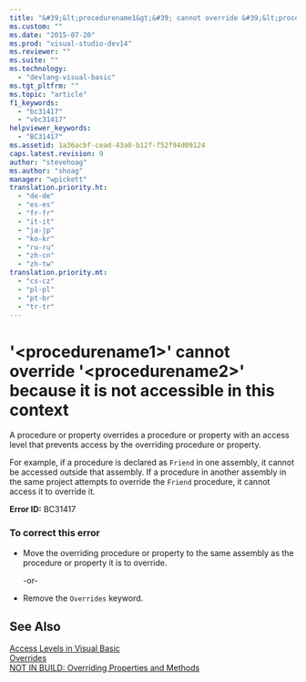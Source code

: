 ```yaml
---
title: "&#39;&lt;procedurename1&gt;&#39; cannot override &#39;&lt;procedurename2&gt;&#39; because it is not accessible in this context | Microsoft Docs"
ms.custom: ""
ms.date: "2015-07-20"
ms.prod: "visual-studio-dev14"
ms.reviewer: ""
ms.suite: ""
ms.technology: 
  - "devlang-visual-basic"
ms.tgt_pltfrm: ""
ms.topic: "article"
f1_keywords: 
  - "bc31417"
  - "vbc31417"
helpviewer_keywords: 
  - "BC31417"
ms.assetid: 1a36acbf-cead-43a0-b12f-f52f94d09124
caps.latest.revision: 9
author: "stevehoag"
ms.author: "shoag"
manager: "wpickett"
translation.priority.ht: 
  - "de-de"
  - "es-es"
  - "fr-fr"
  - "it-it"
  - "ja-jp"
  - "ko-kr"
  - "ru-ru"
  - "zh-cn"
  - "zh-tw"
translation.priority.mt: 
  - "cs-cz"
  - "pl-pl"
  - "pt-br"
  - "tr-tr"
---
```

# &#39;&lt;procedurename1&gt;&#39; cannot override &#39;&lt;procedurename2&gt;&#39; because it is not accessible in this context
A procedure or property overrides a procedure or property with an access level that prevents access by the overriding procedure or property.  
  
 For example, if a procedure is declared as `Friend` in one assembly, it cannot be accessed outside that assembly. If a procedure in another assembly in the same project attempts to override the `Friend` procedure, it cannot access it to override it.  
  
 **Error ID:** BC31417  
  
### To correct this error  
  
-   Move the overriding procedure or property to the same assembly as the procedure or property it is to override.  
  
     -or-  
  
-   Remove the `Overrides` keyword.  
  
## See Also  
 [Access Levels in Visual Basic](../../visual-basic/programming-guide/language-features/declared-elements/access-levels.md)   
 [Overrides](../../visual-basic/language-reference/modifiers/overrides.md)   
 [NOT IN BUILD: Overriding Properties and Methods](http://msdn.microsoft.com/en-us/2167e8f5-1225-4b13-9ebd-02591ba90213)